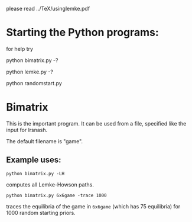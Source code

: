 please read ../TeX/usinglemke.pdf

# Starting the Python programs:

for help try

python bimatrix.py -?

python lemke.py -?

python randomstart.py

# Bimatrix

This is the important program.
It can be used from a file, specified like the input for lrsnash.

The default filename is "game".

## Example uses:

`python bimatrix.py -LH`

computes all Lemke-Howson paths.

`python bimatrix.py 6x6game -trace 1000`

traces the equilibria of the game in `6x6game` (which has 75
equilibria) for 1000 random starting priors.
